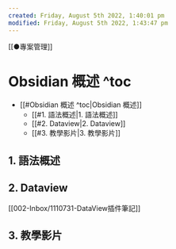 ```yaml
---
created: Friday, August 5th 2022, 1:40:01 pm
modified: Friday, August 5th 2022, 1:43:47 pm
---
```

[[●專案管理]]
# Obsidian 概述 ^toc

- [[#Obsidian 概述 ^toc|Obsidian 概述]]
	- [[#1. 語法概述|1. 語法概述]]
	- [[#2. Dataview|2. Dataview]]
	- [[#3. 教學影片|3. 教學影片]]


## 1. 語法概述

## 2. Dataview
[[002-Inbox/1110731-DataView插件筆記]]

## 3. 教學影片
